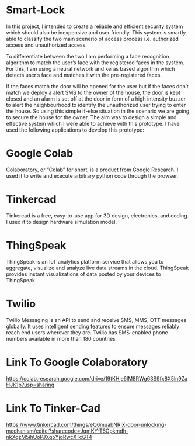 # Smart-Lock
In this project, I intended to create a reliable and efficient security system which should also be inexpensive and user friendly. This system is smartly able to classify the two main scenerio of access process i.e. authorized access and unauthorized access. 

To differentiate between the two I am performing a face recognition algorithm to match the user’s face with the registered faces in the system. For this, I am using a neural network and keras based algorithm which detects user’s face and matches it with the pre-registered faces. 

If the faces match the door will be opened for the user but if the faces don’t match we deploy a alert SMS to the owner of the house, the door is kept closed and an alarm is set off at the door in form of a high intensity buzzer to alert the neighbourhood to identify the unauthorized user trying to enter the house. So using this simple if-else situation in the scenario we are going to secure the house for the owner. The aim was to design a simple and effective system which I were able to achieve with this prototype. I have used the following applications to develop this prototype:

# Google Colab 
Colaboratory, or “Colab” for short, is a product from Google Research. I used it to write and execute arbitrary python code through the browser.

# Tinkercad
Tinkercad is a free, easy-to-use app for 3D design, electronics, and coding. I used it to design hardware simulation model.

# ThingSpeak
ThingSpeak is an IoT analytics platform service that allows you to aggregate, visualize and analyze live data streams in the cloud. ThingSpeak provides instant visualizations of data posted by your devices to ThingSpeak

# Twilio
Twilio Messaging is an API to send and receive SMS, MMS, OTT messages globally. It uses intelligent sending features to ensure messages reliably reach end users wherever they are. Twilio has SMS-enabled phone numbers available in more than 180 countries

# Link To Google Colaboratory
https://colab.research.google.com/drive/19tKHje6lM8RWg63S9fx8X5ln9ZaHJK1p?usp=sharing

# Link To Tinker-Cad
https://www.tinkercad.com/things/eQ6muabNRlX-door-unlocking-mechanism/editel?sharecode=JqmKY-T6Gpkmdh-nkXqzM5ihUoPJXq5YjoRwcXTcGT4
